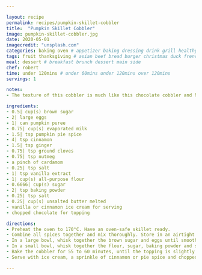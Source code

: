 ```yaml
---

layout: recipe
permalink: recipes/pumpkin-skillet-cobbler 
title:  "Pumpkin Skillet Cobbler"
image: pumpkin-skillet-cobbler.jpg 
date: 2020-05-01
imagecredit: "unsplash.com" 
categories: baking oven # appetizer baking dressing drink grill healthyish marinade oven pickling quick raw salad sandwich sauce snack soup
tags: fruit thanksgiving # asian beef bread burger christmas duck french fruit indian italian mexican nuts pasta pork poultry rice seafood thanksgiving vegetarian
meal: dessert # breakfast brunch dessert main side
chef: robert 
time: under 120mins # under 60mins under 120mins over 120mins
servings: 1 

notes:
- The texture of this cobbler is much like this chocolate cobbler and NOT fruit cobbler. It’s almost like a gooey pumpkin brownie or cake with a semi-crunchy cake topping.

ingredients:
- 0.5| cup(s) brown sugar
- 2| large eggs
- 1| can pumpkin puree
- 0.75| cup(s) evaporated milk
- 1.5| tsp pumpkin pie spice
- 4| tsp cinnamon
- 1.5| tsp ginger
- 0.75| tsp ground cloves
- 0.75| tsp nutmeg
- a pinch of cardamom
- 0.25| tsp salt
- 1| tsp vanilla extract
- 1| cup(s) all-purpose flour
- 0.6666| cup(s) sugar
- 2| tsp baking powder
- 0.25| tsp salt
- 0.25| cup(s) unsalted butter melted
- vanilla or cinnamon ice cream for serving
- chopped chocolate for topping

directions:
- Preheat the oven to 170°C. Have an oven-safe skillet ready.
- Combine all spices together and mix thoroughly. Store in an airtight container.
- In a large bowl, whisk together the brown sugar and eggs until smooth. Stir in the pumpkin puree, milk, pie spice, salt and vanilla extract until smooth. Pour the mixture in a 10-inch oven-safe skillet.
- In a small bowl, whisk together the flour, sugar, baking powder and salt. This is your homemade “cake mix” topping! Sprinkle it evenly over the pumpkin mixture. Drizzle the melted butter over top.
- Bake the cobbler for 55 to 60 minutes, until the topping is slightly golden and set. Remove the skillet and let it sit and cool for at least 30 minutes – this dessert needs 30 minutes to “set”, otherwise, it will be somewhat gooey inside.
- Serve with ice cream, a sprinkle of cinnamon or pie spice and chopped chocolate.

--- 
```

